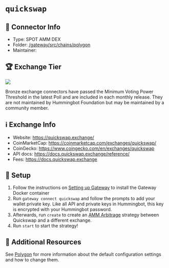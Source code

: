 # `quickswap`

## 📁 Connector Info

* Type: SPOT AMM DEX
* Folder: [/gateway/src/chains/polygon](https://github.com/hummingbot/hummingbot/tree/master/gateway/src/chains/polygon)
* Maintainer:

## 🏆 Exchange Tier

![](https://img.shields.io/static/v1?label=Hummingbot&message=BRONZE&color=green)

Bronze exchange connectors have passed the Minimum Voting Power Threshold in the latest Poll and are included in each monthly release. They are not maintained by Hummingbot Foundation but may be maintained by a community member.

## ℹ️ Exchange Info

* Website: <https://quickswap.exchange/>
* CoinMarketCap: <https://coinmarketcap.com/exchanges/quickswap/>
* CoinGecko: <https://www.coingecko.com/en/exchanges/quickswap>
* API docs: <https://docs.quickswap.exchange/reference/>
* Fees:  <https://docs.quickswap.exchange>

## 🔑 Setup

1. Follow the instructions on [Setting up Gateway](/gateway/setup) to install the Gateway Docker container
2. Run `gateway connect quickswap` and follow the prompts to add your wallet private key. Like all API and private keys in Hummingbot, this key is encrypted with your Hummingbot password.
3. Afterwards, run `create` to create an [AMM Arbitrage](/strategies/amm-arbitrage/) strategy between Quickswap and a different exchange.
4. Run `start` to start the strategy!

## 📘 Additional Resources

See [Polygon](/gateway/chains/ethereum/#polygon) for more information about the default configuration settings and how to change them.
